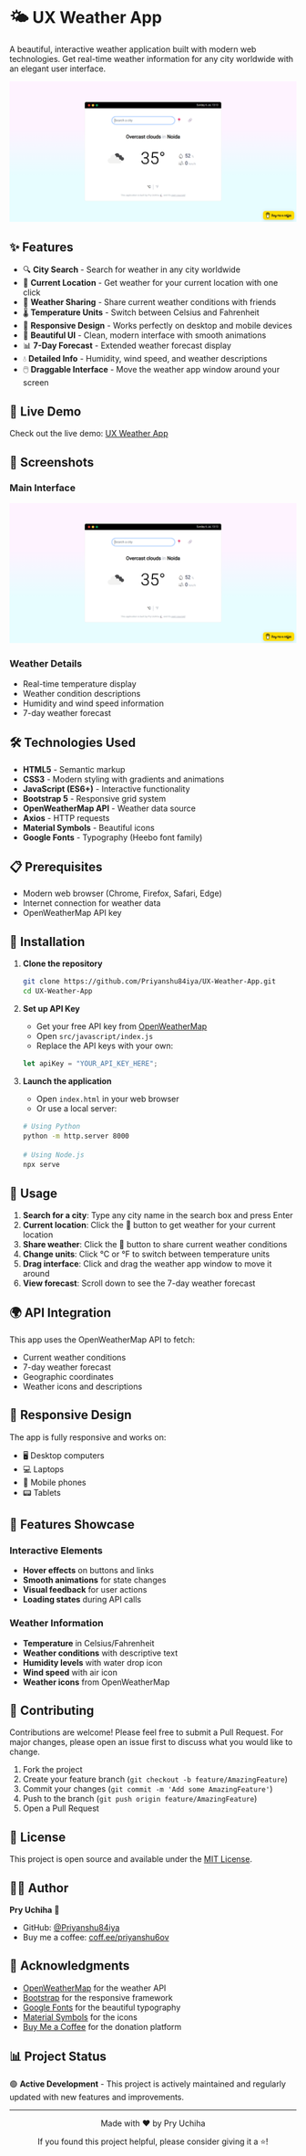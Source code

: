 # 🌤️ UX Weather App

A beautiful, interactive weather application built with modern web technologies. Get real-time weather information for any city worldwide with an elegant user interface.

![Weather App Screenshot](screenshot.png)

## ✨ Features

- 🔍 **City Search** - Search for weather in any city worldwide
- 📍 **Current Location** - Get weather for your current location with one click
- 🔗 **Weather Sharing** - Share current weather conditions with friends
- 🌡️ **Temperature Units** - Switch between Celsius and Fahrenheit
- 📱 **Responsive Design** - Works perfectly on desktop and mobile devices
- 🎨 **Beautiful UI** - Clean, modern interface with smooth animations
- 📊 **7-Day Forecast** - Extended weather forecast display
- 💧 **Detailed Info** - Humidity, wind speed, and weather descriptions
- 🖱️ **Draggable Interface** - Move the weather app window around your screen

## 🚀 Live Demo

Check out the live demo: [UX Weather App](https://your-demo-link.com)

## 📸 Screenshots

### Main Interface
![Main Interface](screenshot.png)

### Weather Details
- Real-time temperature display
- Weather condition descriptions
- Humidity and wind speed information
- 7-day weather forecast

## 🛠️ Technologies Used

- **HTML5** - Semantic markup
- **CSS3** - Modern styling with gradients and animations
- **JavaScript (ES6+)** - Interactive functionality
- **Bootstrap 5** - Responsive grid system
- **OpenWeatherMap API** - Weather data source
- **Axios** - HTTP requests
- **Material Symbols** - Beautiful icons
- **Google Fonts** - Typography (Heebo font family)

## 📋 Prerequisites

- Modern web browser (Chrome, Firefox, Safari, Edge)
- Internet connection for weather data
- OpenWeatherMap API key

## 🔧 Installation

1. **Clone the repository**
   ```bash
   git clone https://github.com/Priyanshu84iya/UX-Weather-App.git
   cd UX-Weather-App
   ```

2. **Set up API Key**
   - Get your free API key from [OpenWeatherMap](https://openweathermap.org/api)
   - Open `src/javascript/index.js`
   - Replace the API keys with your own:
   ```javascript
   let apiKey = "YOUR_API_KEY_HERE";
   ```

3. **Launch the application**
   - Open `index.html` in your web browser
   - Or use a local server:
   ```bash
   # Using Python
   python -m http.server 8000
   
   # Using Node.js
   npx serve
   ```

## 🎯 Usage

1. **Search for a city**: Type any city name in the search box and press Enter
2. **Current location**: Click the 📍 button to get weather for your current location
3. **Share weather**: Click the 🔗 button to share current weather conditions
4. **Change units**: Click °C or °F to switch between temperature units
5. **Drag interface**: Click and drag the weather app window to move it around
6. **View forecast**: Scroll down to see the 7-day weather forecast

## 🌍 API Integration

This app uses the OpenWeatherMap API to fetch:
- Current weather conditions
- 7-day weather forecast
- Geographic coordinates
- Weather icons and descriptions

## 📱 Responsive Design

The app is fully responsive and works on:
- 🖥️ Desktop computers
- 💻 Laptops
- 📱 Mobile phones
- 📟 Tablets

## 🎨 Features Showcase

### Interactive Elements
- **Hover effects** on buttons and links
- **Smooth animations** for state changes
- **Visual feedback** for user actions
- **Loading states** during API calls

### Weather Information
- **Temperature** in Celsius/Fahrenheit
- **Weather conditions** with descriptive text
- **Humidity levels** with water drop icon
- **Wind speed** with air icon
- **Weather icons** from OpenWeatherMap

## 🤝 Contributing

Contributions are welcome! Please feel free to submit a Pull Request. For major changes, please open an issue first to discuss what you would like to change.

1. Fork the project
2. Create your feature branch (`git checkout -b feature/AmazingFeature`)
3. Commit your changes (`git commit -m 'Add some AmazingFeature'`)
4. Push to the branch (`git push origin feature/AmazingFeature`)
5. Open a Pull Request

## 📝 License

This project is open source and available under the [MIT License](LICENSE).

## 👨‍💻 Author

**Pry Uchiha** 🍵

- GitHub: [@Priyanshu84iya](https://github.com/Priyanshu84iya)
- Buy me a coffee: [coff.ee/priyanshu6ov](https://coff.ee/priyanshu6ov)

## 🙏 Acknowledgments

- [OpenWeatherMap](https://openweathermap.org/) for the weather API
- [Bootstrap](https://getbootstrap.com/) for the responsive framework
- [Google Fonts](https://fonts.google.com/) for the beautiful typography
- [Material Symbols](https://fonts.google.com/icons) for the icons
- [Buy Me a Coffee](https://www.buymeacoffee.com/) for the donation platform

## 📊 Project Status

🟢 **Active Development** - This project is actively maintained and regularly updated with new features and improvements.

---

<div align="center">
  <p>Made with ❤️ by Pry Uchiha</p>
  <p>If you found this project helpful, please consider giving it a ⭐!</p>
</div>
